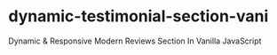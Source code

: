 # dynamic-testimonial-section-vani
Dynamic &amp; Responsive Modern Reviews Section In Vanilla JavaScript 
